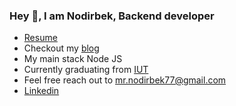 ### Hey 👋, I am Nodirbek, Backend developer

- [Resume](https://gist.github.com/nodirshox/656f033dbdbe3bd8bebcb842e685dc49)
- Checkout my [blog](https://ergashevn.blogspot.com/)
- My main stack Node JS
- Currently graduating from [IUT](https://inha.uz)
- Feel free reach out to mr.nodirbek77@gmail.com
- [Linkedin](https://www.linkedin.com/in/nodirshox/)
